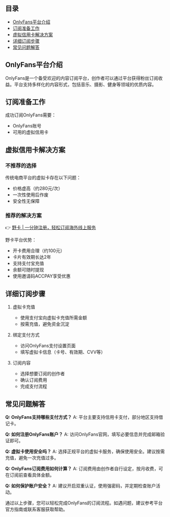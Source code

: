 ## 目录

- [OnlyFans平台介绍](#onlyfans平台介绍)
- [订阅准备工作](#订阅准备工作)
- [虚拟信用卡解决方案](#虚拟信用卡解决方案)
- [详细订阅步骤](#详细订阅步骤)
- [常见问题解答](#常见问题解答)

## OnlyFans平台介绍

OnlyFans是一个备受欢迎的内容订阅平台，创作者可以通过平台获得粉丝订阅收益。平台支持多样化的内容形式，包括音乐、摄影、健身等领域的优质内容。

## 订阅准备工作

成功订阅OnlyFans需要：
- OnlyFans账号
- 可用的虚拟信用卡

## 虚拟信用卡解决方案

### 不推荐的选择
传统电商平台的虚拟卡存在以下问题：
- 价格虚高（约280元/次）
- 一次性使用后作废
- 安全性无保障

### 推荐的解决方案

👉 [野卡 | 一分钟注册，轻松订阅海外线上服务](https://bit.ly/bewildcard)

野卡平台优势：
- 开卡费用合理（约100元）
- 卡片有效期长达2年
- 支持支付宝充值
- 余额可随时提现
- 使用邀请码ACCPAY享受优惠

## 详细订阅步骤

1. 虚拟卡充值
   - 使用支付宝向虚拟卡充值所需金额
   - 按需充值，避免资金沉淀

2. 绑定支付方式
   - 访问OnlyFans支付设置页面
   - 填写虚拟卡信息（卡号、有效期、CVV等）

3. 订阅内容
   - 选择想要订阅的创作者
   - 确认订阅费用
   - 完成支付流程

## 常见问题解答

**Q: OnlyFans支持哪些支付方式？**
A: 平台主要支持信用卡支付，部分地区支持借记卡。

**Q: 如何注册OnlyFans账户？**
A: 访问OnlyFans官网，填写必要信息并完成邮箱验证即可。

**Q: 虚拟卡使用安全吗？**
A: 选择正规平台的虚拟卡服务，确保使用安全。建议按需充值，避免一次充值过多。

**Q: OnlyFans订阅费用如何计算？**
A: 订阅费用由创作者自行设定，按月收费，可在订阅前查看具体金额。

**Q: 如何保护账户安全？**
A: 建议开启双重认证，使用强密码，并定期检查账户活动。

通过以上步骤，您可以轻松完成OnlyFans的订阅流程。如遇问题，建议参考平台官方指南或联系客服获取帮助。